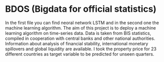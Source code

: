 # BDOS (Bigdata for official statistics)

In the first file you can find neoral network LSTM and in the second one the machine learning algorithm.
The aim of this project is to deploy a machine learning algorithm on time-series data. Data is taken from BIS
statistics, compiled in cooperation with central banks and other national authorities. Information about analysis of
financial stability, international monetary spillovers and global liquidity are available. I took the property price for
23 different countries as target variable to be predicted for unseen quarters. 

